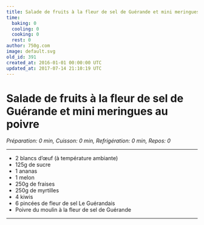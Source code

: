 ```yaml
---
title: Salade de fruits à la fleur de sel de Guérande et mini meringues au poivre
time:
  baking: 0
  cooling: 0
  cooking: 0
  rest: 0
author: 750g.com
image: default.svg
old_id: 391
created_at: 2016-01-01 00:00:00 UTC
updated_at: 2017-07-14 21:10:19 UTC
---
```


# Salade de fruits à la fleur de sel de Guérande et mini meringues au poivre

_Préparation: 0 min, Cuisson: 0 min, Refrigération: 0 min, Repos: 0_

---

- 2 blancs d’œuf (à température ambiante)
- 125g de sucre
- 1 ananas
- 1 melon
- 250g de fraises
- 250g de myrtilles
- 4 kiwis
- 6 pincées de fleur de sel Le Guérandais
- Poivre du moulin à la fleur de sel de Guérande

---
